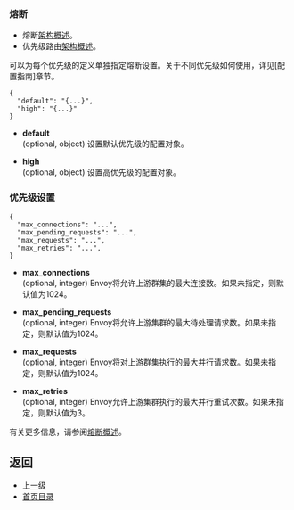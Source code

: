### 熔断

- 熔断[架构概述](../../../Introduction/Architectureoverview/Circuitbreaking.md)。
- 优先级路由[架构概述](../../../Introduction/Architectureoverview/HTTProuting.md#优先级路由)。

可以为每个优先级的定义单独指定熔断设置。关于不同优先级如何使用，详见[配置指南]章节。

```
{
  "default": "{...}",
  "high": "{...}"
}
```

- **default**<br />
	(optional, object) 设置默认优先级的配置对象。

- **high**<br />
	(optional, object) 设置高优先级的配置对象。

### 优先级设置

```
{
  "max_connections": "...",
  "max_pending_requests": "...",
  "max_requests": "...",
  "max_retries": "...",
}
```

- **max_connections**<br />
	(optional, integer) Envoy将允许上游群集的最大连接数。如果未指定，则默认值为1024。

- **max_pending_requests**<br />
	(optional, integer) Envoy将允许上游集群的最大待处理请求数。如果未指定，则默认值为1024。

- **max_requests**<br />
	(optional, integer) Envoy将对上游群集执行的最大并行请求数。如果未指定，则默认值为1024。

- **max_retries**<br />
	(optional, integer) Envoy允许上游集群执行的最大并行重试次数。如果未指定，则默认值为3。

有关更多信息，请参阅[熔断概述](../../../Introduction/Architectureoverview/Circuitbreaking.md)。


## 返回
- [上一级](../Cluster.md)
- [首页目录](../../../README.md)

